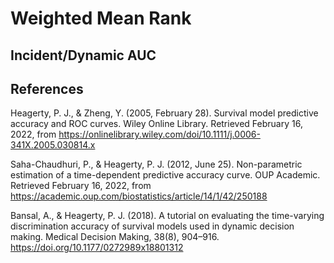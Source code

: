 # Weighted Mean Rank
## Incident/Dynamic AUC



## References
Heagerty, P. J., &amp; Zheng, Y. (2005, February 28). Survival model predictive accuracy and ROC curves. 
Wiley Online Library. Retrieved February 16, 2022, from https://onlinelibrary.wiley.com/doi/10.1111/j.0006-341X.2005.030814.x 

Saha-Chaudhuri, P., &amp; Heagerty, P. J. (2012, June 25). Non-parametric estimation of a time-dependent predictive accuracy curve. 
OUP Academic. Retrieved February 16, 2022, from https://academic.oup.com/biostatistics/article/14/1/42/250188 

Bansal, A., &amp; Heagerty, P. J. (2018). A tutorial on evaluating the time-varying discrimination accuracy of survival models used in dynamic decision making. 
Medical Decision Making, 38(8), 904–916. https://doi.org/10.1177/0272989x18801312 
